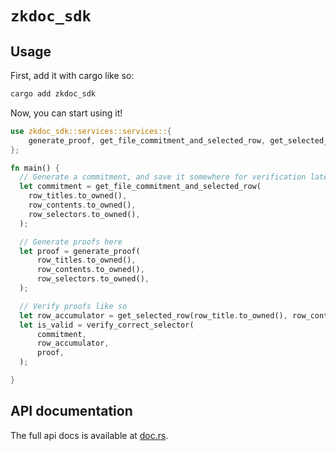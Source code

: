 # `zkdoc_sdk`

## Usage

First, add it with cargo like so:

```bash
cargo add zkdoc_sdk
```

Now, you can start using it!

```rust
use zkdoc_sdk::services::services::{
    generate_proof, get_file_commitment_and_selected_row, get_selected_row, verify_correct_selector,
};

fn main() {
  // Generate a commitment, and save it somewhere for verification later
  let commitment = get_file_commitment_and_selected_row(
    row_titles.to_owned(),
    row_contents.to_owned(),
    row_selectors.to_owned(),
  );

  // Generate proofs here
  let proof = generate_proof(
      row_titles.to_owned(),
      row_contents.to_owned(),
      row_selectors.to_owned(),
  );

  // Verify proofs like so
  let row_accumulator = get_selected_row(row_title.to_owned(), row_content.to_owned());
  let is_valid = verify_correct_selector(
      commitment,
      row_accumulator,
      proof,
  );

}
```

## API documentation

The full api docs is available at [doc.rs](https://docs.rs/zkdoc_sdk/0.0.0/zkdoc_sdk).